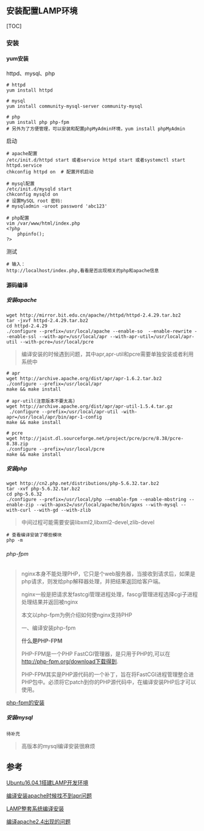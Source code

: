 ## 安装配置LAMP环境

[TOC]

### 安装

#### yum安装

httpd、mysql、php

```shell
# httpd
yum install httpd

# mysql
yum install community-mysql-server community-mysql

# php
yum install php php-fpm
# 另外为了方便管理，可以安装和配置phpMyAdmin环境，yum install phpMyAdmin
```

启动

```shell
# apache配置
/etc/init.d/httpd start 或者service httpd start 或者systemctl start httpd.service
chkconfig httpd on  # 配置开机启动

# mysql配置
/etc/init.d/mysqld start
chkconfig mysqld on
# 设置MySQL root 密码:
# mysqladmin -uroot password 'abc123'

# php配置
vim /var/www/html/index.php
<?php    
	phpinfo();    
?>    
```

测试

```shell
# 输入：
http://localhost/index.php,看看是否出现相关的php和apache信息
```

#### 源码编译

##### 安装apache

```shell
wget http://mirror.bit.edu.cn/apache//httpd/httpd-2.4.29.tar.bz2
tar -jxvf httpd-2.4.29.tar.bz2
cd httpd-2.4.29
./configure --prefix=/usr/local/apache --enable-so  --enable-rewrite --enable-ssl --with-apr=/usr/local/apr --with-apr-util=/usr/local/apr-util --with-pcre=/usr/local/pcre  
```

> 编译安装的时候遇到问题，其中apr,apr-util和pcre需要单独安装或者利用系统中

```shell
# apr
wget http://archive.apache.org/dist/apr/apr-1.6.2.tar.bz2
./configure --prefix=/usr/local/apr  
make && make install 

# apr-util(注意版本不要太高)
wget http://archive.apache.org/dist/apr/apr-util-1.5.4.tar.gz
 ./configure --prefix=/usr/local/apr-util -with-apr=/usr/local/apr/bin/apr-1-config  
make && make install 

# pcre
wget http://jaist.dl.sourceforge.net/project/pcre/pcre/8.38/pcre-8.38.zip
./configure --prefix=/usr/local/pcre  
make && make install 
```

##### 安装php

```shell
wget http://cn2.php.net/distributions/php-5.6.32.tar.bz2
tar -xvf php-5.6.32.tar.bz2
cd php-5.6.32
./configure --prefix=/usr/local/php -–enable-fpm --enable-mbstring --enable-zip --with-apxs2=/usr/local/apache/bin/apxs --with-mysql --with-curl --with-gd --with-zlib
```

> 中间过程可能需要安装libxml2,libxml2-devel,zlib-devel

```shell
# 查看编译安装了哪些模块
php -m
```

###### php-fpm

> nginx本身不能处理PHP，它只是个web服务器，当接收到请求后，如果是php请求，则发给php解释器处理，并把结果返回给客户端。
>
> nginx一般是把请求发fastcgi管理进程处理，fascgi管理进程选择cgi子进程处理结果并返回被nginx
>
> 本文以php-fpm为例介绍如何使nginx支持PHP
>
> 一、编译安装php-fpm
>
> **什么是PHP-FPM**
>
> PHP-FPM是一个PHP FastCGI管理器，是只用于PHP的,可以在 http://php-fpm.org/download下载得到.
>
> PHP-FPM其实是PHP源代码的一个补丁，旨在将FastCGI进程管理整合进PHP包中。必须将它patch到你的PHP源代码中，在编译安装PHP后才可以使用。

[php-fpm的安装](http://www.nginx.cn/231.html)

##### 安装mysql

```
待补充
```

> 高版本的mysql编译安装很麻烦

## 参考

[Ubuntu16.04.1搭建LAMP开发环境](http://www.toutiao.com/i6349408678034014722/)

[编译安装apache时候找不到apr问题](http://xtony.blog.51cto.com/3964396/836508/)

[LAMP整套系统编译安装](http://php.net/manual/zh/install.unix.apache2.php)

[编译apache2.4出现的问题](http://www.503e.net/archives/1212)